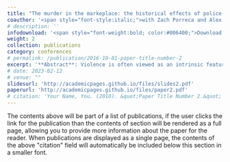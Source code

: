 ```yaml
---
title: "The murder in the markeplace: the historical effects of police and arbitration in London"
coauthor: '<span style="font-style:italic;">with Zach Porreca and Alex Cardazzi</span>'
# description: ''
infodownload: '<span style="font-weight:bold; color:#006400;">Download:</span> <span style="font-style:italic; color:#006400">Accessible upon request and publicly available soon</span>'
weight: 2
collection: publications
category: conferences
# permalink: /publication/2016-10-01-paper-title-number-2
excerpt: '**Abstract**: Violence is often viewed as an intrinsic feature of illicit markets, driven by competition, disputes, and predation. We argue that the connection between violence and markets is not exclusive to illicit markets and that in the absence of strong institutions these factors exist ubiquitously. Using an estimator of spatial concentration, we document the empirical relationship between violence and markets in the 14th century. We then employ a large language model to analyze the coroner’s accounts of the era’s homicides, finding that many of these incidents were driven by avoidable business-related disputes. Employing a novel difference-in-differences estimator for spatial concentration, we proceed to causally identify the impacts of the introduction of London’s first professional police force in the 19th century on this concentration. We find that the police force’s introduction led to a 54% reduction in the degree of concentration of violence around marketplaces. Our findings suggest that it is not the nature of the commodities being sold in illicit markets that drives violence, but is rather the absense of formal institutions of enforcement and dispute resolution'
# date: 2023-02-12 
# venue: ""
slidesurl: 'http://academicpages.github.io/files/slides2.pdf'
paperurl: 'http://academicpages.github.io/files/paper2.pdf'
# citation: 'Your Name, You. (2010). &quot;Paper Title Number 2.&quot; <i>Journal 1</i>. 1(2).'
---
```


The contents above will be part of a list of publications, if the user clicks the link for the publication than the contents of section will be rendered as a full page, allowing you to provide more information about the paper for the reader. When publications are displayed as a single page, the contents of the above "citation" field will automatically be included below this section in a smaller font.
